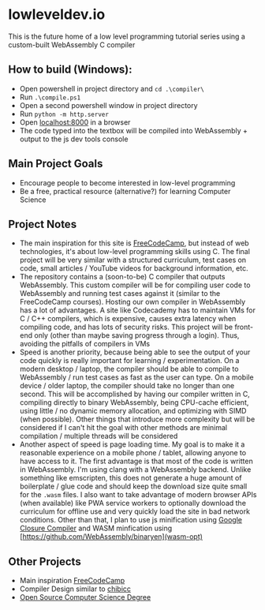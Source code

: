# lowleveldev.io
This is the future home of a low level programming tutorial series using a custom-built WebAssembly C compiler

## How to build (Windows):
- Open powershell in project directory and `cd .\compiler\`
- Run `.\compile.ps1`
- Open a second powershell window in project directory
- Run `python -m http.server`
- Open [localhost:8000](http://localhost:8000/) in a browser
- The code typed into the textbox will be compiled into WebAssembly + output to the js dev tools console

## Main Project Goals
- Encourage people to become interested in low-level programming
- Be a free, practical resource (alternative?) for learning Computer Science

## Project Notes
- The main inspiration for this site is [FreeCodeCamp](https://www.freecodecamp.org/), but instead of web technologies, it's about low-level programming skills using C. The final project will be very similar with a structured curriculum, test cases on code, small articles / YouTube videos for background information, etc.
- The repository contains a (soon-to-be) C compiler that outputs WebAssembly. This custom compiler will be for compiling user code to WebAssembly and running test cases against it (similar to the FreeCodeCamp courses). Hosting our own compiler in WebAssembly has a lot of advantages. A site like Codecademy has to maintain VMs for C / C++ compilers, which is expensive, causes extra latency when compiling code, and has lots of security risks. This project will be front-end only (other than maybe saving progress through a login). Thus, avoiding the pitfalls of compilers in VMs
- Speed is another priority, because being able to see the output of your code quickly is really important for learning / experimentation. On a modern desktop / laptop, the compiler should be able to compile to WebAssembly / run test cases as fast as the user can type. On a mobile device / older laptop, the compiler should take no longer than one second. This will be accomplished by having our compiler written in C, compiling directly to binary WebAssembly, being CPU-cache efficient, using little / no dynamic memory allocation, and optimizing with SIMD (when possible). Other things that introduce more complexity but will be considered if I can't hit the goal with other methods are minimal compilation / multiple threads will be considered
- Another aspect of speed is page loading time. My goal is to make it a reasonable experience on a mobile phone / tablet, allowing anyone to have access to it. The first advantage is that most of the code is written in WebAssembly. I'm using clang with a WebAssembly backend. Unlike something like emscripten, this does not generate a huge amount of boilerplate / glue code and should keep the download size quite small for the `.wasm` files. I also want to take advantage of modern browser APIs (when available) like PWA service workers to optionally download the curriculum for offline use and very quickly load the site in bad network conditions. Other than that, I plan to use js minification using [Google Closure Compiler](https://developers.google.com/closure/) and WASM minfication using [https://github.com/WebAssembly/binaryen](wasm-opt)

## Other Projects
- Main inspiration [FreeCodeCamp](https://www.freecodecamp.org/)
- Compiler Design similar to [chibicc](https://github.com/rui314/chibicc)
- [Open Source Computer Science Degree](https://github.com/ossu/computer-science)
